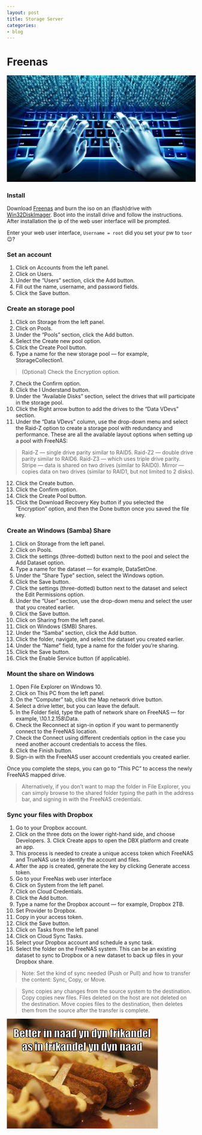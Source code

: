 ```yaml
---
layout: post
title: Storage Server
categories:
- blog
---
```

# **Freenas**
![keyboard](/media/2019/08/keyboard.jpg "keyboard")
### Install
Download [Freenas](https://www.freenas.org/download-freenas-release/) and burn the iso on an (flash)drive with [Win32DiskImager](https://sourceforge.net/projects/win32diskimager/).
Boot into the install drive and follow the instructions.
After installation the ip of the web user interface will be prompted.

Enter your web user interface, `Username = root` did you set your pw to `toor`😉? 

### Set an account
1. Click on Accounts from the left panel.
2. Click on Users.
3. Under the “Users” section, click the Add button.
4. Fill out the name, username, and password fields.
5. Click the Save button.

### Create an storage pool
1. Click on Storage from the left panel.
2. Click on Pools.
3. Under the “Pools” section, click the Add button.
4. Select the Create new pool option.
5. Click the Create Pool button.
6. Type a name for the new storage pool — for example, StorageCollection1.
>(Optional) Check the Encryption option.
7. Check the Confirm option.
8. Click the I Understand button.
9. Under the “Available Disks” section, select the drives that will participate in the storage pool.
10. Click the Right arrow button to add the drives to the “Data VDevs” section.
11. Under the “Data VDevs” column, use the drop-down menu and select the Raid-Z option to create a storage pool with redundancy and performance.
These are all the available layout options when setting up a pool with FreeNAS:

>Raid-Z — single drive parity similar to RAID5.
Raid-Z2 — double drive parity similar to RAID6.
Raid-Z3 — which uses triple drive parity.
Stripe — data is shared on two drives (similar to RAID0).
Mirror — copies data on two drives (similar to RAID1, but not limited to 2 disks).

12. Click the Create button.
13. Click the Confirm option.
14. Click the Create Pool button.
15. Click the Download Recovery Key button if you selected the “Encryption” option, and then the Done button once you saved the file key.


### Create an Windows (Samba) Share
1. Click on Storage from the left panel.
2. Click on Pools.
3. Click the settings (three-dotted) button next to the pool and select the Add Dataset option.
4. Type a name for the dataset — for example, DataSetOne.
5. Under the “Share Type” section, select the Windows option.
6. Click the Save button.
7. Click the settings (three-dotted) button next to the dataset and select the Edit Permissions option.
8. Under the “User” section, use the drop-down menu and select the user that you created earlier.
9. Click the Save button.
10. Click on Sharing from the left panel.
11. Click on Windows (SMB) Shares.
12. Under the “Samba” section, click the Add button.
13. Click the folder, navigate, and select the dataset you created earlier.
14. Under the “Name” field, type a name for the folder you’re sharing.
15. Click the Save button.
16. Click the Enable Service button (if applicable).

### Mount the share on Windows
1. Open File Explorer on Windows 10.
2. Click on This PC from the left panel.
3. On the “Computer” tab, click the Map network drive button.
4. Select a drive letter, but you can leave the default.
5. In the Folder field, type the path of network share on FreeNAS — for example, \\10.1.2.158\Data.
6. Check the Reconnect at sign-in option if you want to permanently connect to the FreeNAS location.
7. Check the Connect using different credentials option in the case you need another account credentials to access the files.
8. Click the Finish button.
9. Sign-in with the FreeNAS user account credentials you created earlier.

Once you complete the steps, you can go to “This PC” to access the newly FreeNAS mapped drive.

>Alternatively, if you don’t want to map the folder in File Explorer, you can simply browse to the shared folder typing the path in the address bar, and signing in with the FreeNAS credentials.

### Sync your files with Dropbox
1. Go to your Dropbox account. 
2. Click on the three dots on the lower right-hand side, and choose Developers. 3. Click Create apps to open the DBX platform and create an app. 
4. This process is needed to create a unique access token which FreeNAS and TrueNAS use to identify the account and files. 
5. After the app is created, generate the key by clicking Generate access token.
6. Go to your FreeNas web user interface
7. Click on System from the left panel.
8. Click on Cloud Credentials.
9. Click the Add button.
10. Type a name for the Dropbox account — for example, Dropbox 2TB.
11. Set Provider to Dropbox.
12. Copy in your access token.
13. Click the Save button.
14. Click on Tasks from the left panel
15. Click on Cloud Sync Tasks.
16. Select your Dropbox account and schedule a sync task. 
17. Select the folder on the FreeNAS system. This can be an existing dataset to sync to Dropbox or a new dataset to back up files in your Dropbox share.

> Note: Set the kind of sync needed (Push or Pull) and how to transfer the content: Sync, Copy, or Move.

> Sync copies any changes from the source system to the destination.
Copy copies new files. Files deleted on the host are not deleted on the destination.
Move copies files to the destination, then deletes them from the source after the transfer is complete.



![frikandel](/media/2019/08/frikandel.jpg "A cute del")